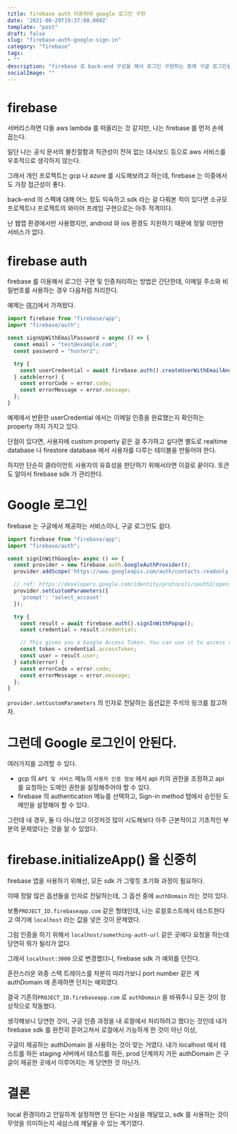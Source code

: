 ```yaml
---
title: firebase auth 이용하여 google 로그인 구현
date: '2021-08-29T19:37:00.000Z'
template: "post"
draft: false
slug: "firebase-auth-google-sign-in"
category: "firebase"
tags:
- ""
description: "firebase 로 back-end 구성을 해서 로그인 구현하는 중에 구글 로그인을 추가하기로 했다."
socialImage: ""
---
```


# firebase

서버리스하면 다들 aws lambda 를 떠올리는 것 같지만, 나는 firebase 를 먼저 손에 꼽는다.

일단 나는 공식 문서의 불친절함과 직관성이 전혀 없는 대시보드 등으로 aws 서비스를 우호적으로 생각하지 않는다.

그래서 개인 프로젝트는 gcp 나 azure 를 시도해보려고 하는데, firebase 는 이중에서도 가장 접근성이 좋다.

back-end 의 스펙에 대해 어느 정도 익숙하고 sdk 라는 걸 다뤄본 적이 있다면 소규모 프로젝트나 프로젝트의 와이어 프레임 구현으로는 아주 적격이다.

난 웹앱 환경에서만 사용했지만, android 와 ios 환경도 지원하기 때문에 정말 이만한 서비스가 없다.

# firebase auth

firebase 를 이용해서 로그인 구현 및 인증처리하는 방법은 간단한데, 이메일 주소와 비밀번호를 사용하는 경우 다음처럼 처리한다.

예제는 [여기](https://github.com/firebase/snippets-web/blob/eee411f0580eb061e4c6eeabf9b4fd8aac9b49ab/auth/email.js#L28-L38)에서 가져왔다.


```typescript
import firebase from "firebase/app";
import "firebase/auth";

const signUpWithEmailPassword = async () => {
  const email = "test@example.com";
  const password = "hunter2";

  try {
    const userCredential = await firebase.auth().createUserWithEmailAndPassword(email, password);
  } catch(error) {
    const errorCode = error.code;
    const errorMessage = error.message;
  };
}
```

예제에서 반환한 userCredential 에서는 이메일 인증을 완료했는지 확인하는 property 까지 가지고 있다.

단점이 있다면, 사용자에 custom property 같은 걸 추가하고 싶다면 별도로 realtime database 나 firestore database 에서 사용자를 다루는 테이블을 만들어야 한다.

하지만 단순히 클라이언트 사용자의 유효성을 판단하기 위해서라면 이걸로 끝이다. 토큰도 알아서 firebase sdk 가 관리한다.


# Google 로그인

firebase 는 구글에서 제공하는 서비스이니, 구글 로그인도 쉽다.

```typescript
import firebase from "firebase/app";
import "firebase/auth";

const signInWithGoogle= async () => {
  const provider = new firebase.auth.GoogleAuthProvider();
  provider.addScope('https://www.googleapis.com/auth/contacts.readonly');

  // ref: https://developers.google.com/identity/protocols/oauth2/openid-connect#authenticationuriparameters
  provider.setCustomParameters({
    'prompt': 'select_account'
  });

  try {
    const result = await firebase.auth().signInWithPopup();
    const credential = result.credential;

    // This gives you a Google Access Token. You can use it to access the Google API.
    const token = credential.accessToken;
    const user = result.user;
  } catch(error) {
    const errorCode = error.code;
    const errorMessage = error.message;
  };
}
```

`provider.setCustomParameters` 의 인자로 전달하는 옵션값은 주석의 링크를 참고하자.


# 그런데 Google 로그인이 안된다.

여러가지를 고려할 수 있다.

- gcp 의 `API 및 서비스` 메뉴의 `사용자 인증 정보` 에서 api 키의 권한을 조정하고 api 를 요청하는 도메인 권한을 설정해주어야 할 수 있다.
- firebase 의 authentication 메뉴를 선택하고, Sign-in method 탭에서 승인된 도메인을 설정해야 할 수 있다.

그런데 내 경우, 둘 다 아니었고 이것저것 많이 시도해보다 아주 근본적이고 기초적인 부분의 문제였다는 것을 알 수 있었다.

# firebase.initializeApp() 을 신중히

firebase 앱을 사용하기 위해선, 모든 sdk 가 그렇듯 초기화 과정이 필요하다.

이때 정말 많은 옵션들을 인자로 전달하는데, 그 옵션 중에 `authDomain` 라는 것이 있다.

보통`PROJECT_ID.firebaseapp.com` 같은 형태인데, 나는 로컬호스트에서 테스트한다고 여기에 `localhost` 라는 값을 넣은 것이 문제였다.

그럼 인증을 하기 위해서 `localhost/something-auth-url` 같은 곳에다 요청을 하는데 당연히 뭐가 될리가 없다.

그래서 `localhost:3000` 으로 변경했더니, firebase sdk 가 예외를 던진다.

혼란스러운 와중 스택 트레이스를 차분히 따라가보니 port number 같은 게 authDomain 에 존재하면 던지는 예외였다.

결국 기존의`PROJECT_ID.firebaseapp.com` 로 `authDomain` 을 바꿔주니 모든 것이 정상적으로 작동했다.

생각해보니 당연한 것이, 구글 인증 과정을 내 로컬에서 처리하려고 했다는 것인데 내가 firebase sdk 를 완전히 뜯어고쳐서 로컬에서 가능하게 한 것이 아닌 이상,

구글이 제공하는 authDomain 을 사용하는 것이 맞는 거였다. 내가 localhost 에서 테스트를 하든 staging 서버에서 테스트를 하든, prod 단계까지 가든 authDomain 은 구글이 제공한 곳에서 이루어지는 게 당연한 것 아닌가.

# 결론

local 환경이라고 안일하게 설정하면 안 된다는 사실을 깨달았고, sdk 를 사용하는 것이 무엇을 의미하는지 새삼스레 깨달을 수 있는 계기였다.
